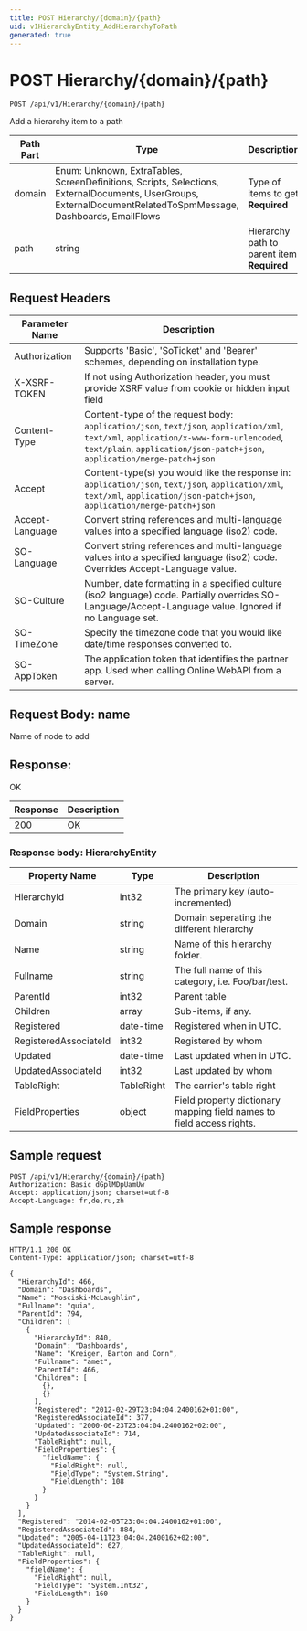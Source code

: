```yaml
---
title: POST Hierarchy/{domain}/{path}
uid: v1HierarchyEntity_AddHierarchyToPath
generated: true
---
```


# POST Hierarchy/{domain}/{path}

```http
POST /api/v1/Hierarchy/{domain}/{path}
```

Add a hierarchy item to a path






| Path Part | Type | Description |
|-----------|------|-------------|
| domain | Enum: Unknown, ExtraTables, ScreenDefinitions, Scripts, Selections, ExternalDocuments, UserGroups, ExternalDocumentRelatedToSpmMessage, Dashboards, EmailFlows | Type of items to get **Required** |
| path | string | Hierarchy path to parent item **Required** |



## Request Headers

| Parameter Name | Description |
|----------------|-------------|
| Authorization  | Supports 'Basic', 'SoTicket' and 'Bearer' schemes, depending on installation type. |
| X-XSRF-TOKEN   | If not using Authorization header, you must provide XSRF value from cookie or hidden input field |
| Content-Type | Content-type of the request body: `application/json`, `text/json`, `application/xml`, `text/xml`, `application/x-www-form-urlencoded`, `text/plain`, `application/json-patch+json`, `application/merge-patch+json` |
| Accept         | Content-type(s) you would like the response in: `application/json`, `text/json`, `application/xml`, `text/xml`, `application/json-patch+json`, `application/merge-patch+json` |
| Accept-Language | Convert string references and multi-language values into a specified language (iso2) code. |
| SO-Language | Convert string references and multi-language values into a specified language (iso2) code. Overrides Accept-Language value. |
| SO-Culture | Number, date formatting in a specified culture (iso2 language) code. Partially overrides SO-Language/Accept-Language value. Ignored if no Language set. |
| SO-TimeZone | Specify the timezone code that you would like date/time responses converted to. |
| SO-AppToken | The application token that identifies the partner app. Used when calling Online WebAPI from a server. |

## Request Body: name 

Name of node to add 


## Response:

OK

| Response | Description |
|----------------|-------------|
| 200 | OK |

### Response body: HierarchyEntity

| Property Name | Type |  Description |
|----------------|------|--------------|
| HierarchyId | int32 | The primary key (auto-incremented) |
| Domain | string | Domain seperating the different hierarchy |
| Name | string | Name of this hierarchy folder. |
| Fullname | string | The full name of this category, i.e. Foo/bar/test. |
| ParentId | int32 | Parent table |
| Children | array | Sub-items, if any. |
| Registered | date-time | Registered when  in UTC. |
| RegisteredAssociateId | int32 | Registered by whom |
| Updated | date-time | Last updated when  in UTC. |
| UpdatedAssociateId | int32 | Last updated by whom |
| TableRight | TableRight | The carrier's table right |
| FieldProperties | object | Field property dictionary mapping field names to field access rights. |

## Sample request

```http!
POST /api/v1/Hierarchy/{domain}/{path}
Authorization: Basic dGplMDpUamUw
Accept: application/json; charset=utf-8
Accept-Language: fr,de,ru,zh
```

## Sample response

```http_
HTTP/1.1 200 OK
Content-Type: application/json; charset=utf-8

{
  "HierarchyId": 466,
  "Domain": "Dashboards",
  "Name": "Mosciski-McLaughlin",
  "Fullname": "quia",
  "ParentId": 794,
  "Children": [
    {
      "HierarchyId": 840,
      "Domain": "Dashboards",
      "Name": "Kreiger, Barton and Conn",
      "Fullname": "amet",
      "ParentId": 466,
      "Children": [
        {},
        {}
      ],
      "Registered": "2012-02-29T23:04:04.2400162+01:00",
      "RegisteredAssociateId": 377,
      "Updated": "2000-06-23T23:04:04.2400162+02:00",
      "UpdatedAssociateId": 714,
      "TableRight": null,
      "FieldProperties": {
        "fieldName": {
          "FieldRight": null,
          "FieldType": "System.String",
          "FieldLength": 108
        }
      }
    }
  ],
  "Registered": "2014-02-05T23:04:04.2400162+01:00",
  "RegisteredAssociateId": 884,
  "Updated": "2005-04-11T23:04:04.2400162+02:00",
  "UpdatedAssociateId": 627,
  "TableRight": null,
  "FieldProperties": {
    "fieldName": {
      "FieldRight": null,
      "FieldType": "System.Int32",
      "FieldLength": 160
    }
  }
}
```